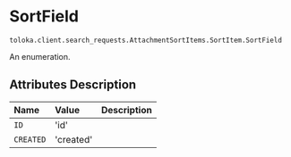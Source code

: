 # SortField
`toloka.client.search_requests.AttachmentSortItems.SortItem.SortField`

An enumeration.

## Attributes Description

| Name | Value | Description |
| :------| :-----------| :----------| 
`ID`|'id'|<p></p>
`CREATED`|'created'|<p></p>
